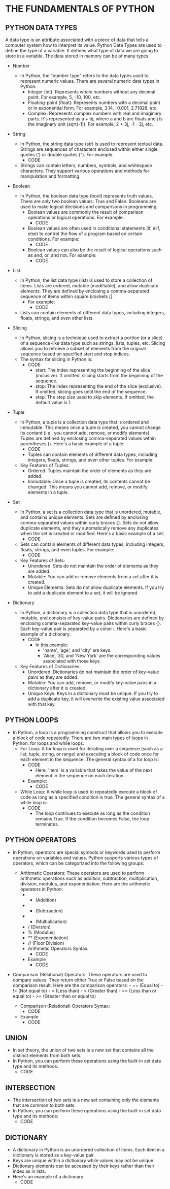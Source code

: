 # THE FUNDAMENTALS OF PYTHON 

## PYTHON DATA TYPES
A data type is an attribute associated with a piece of data that tells a computer system how to interpret its value. Python Data Types are used to define the type of a variable. It defines what type of data we are going to store in a variable. The data stored in memory can be of many types.
- Number
  - In Python, the "number type" refers to the data types used to represent numeric values. There are several numeric data types in Python:
    - Integer (int): Represents whole numbers without any decimal point. For example, 5, -10, 100, etc.
    - Floating-point (float): Represents numbers with a decimal point or in exponential form. For example, 3.14, -0.001, 2.71828, etc.
    - Complex: Represents complex numbers with real and imaginary parts. It's represented as a + bj, where a and b are floats and j is the imaginary unit (sqrt(-1)). For example, 2 + 3j, -1 - 2j, etc.
      
- String
  - In Python, the string data type (str) is used to represent textual data. Strings are sequences of characters enclosed within either single quotes (') or double quotes ("). For example:
      - CODE
  - Strings can contain letters, numbers, symbols, and whitespace characters. They support various operations and methods for manipulation and formatting. 
   
- Boolean
  - In Python, the boolean data type (bool) represents truth values. There are only two boolean values: True and False. Booleans are used to make logical decisions and comparisons in programming.
    - Boolean values are commonly the result of comparison operations or logical operations. For example:
      - CODE
    - Boolean values are often used in conditional statements (if, elif, else) to control the flow of a program based on certain conditions. For example:
      - CODE
    - Boolean values can also be the result of logical operations such as and, or, and not. For example:
      - CODE
  
- List
  - In Python, the list data type (list) is used to store a collection of items. Lists are ordered, mutable (modifiable), and allow duplicate elements. They are defined by enclosing a comma-separated sequence of items within square brackets [].
    - For example:
      - CODE
  - Lists can contain elements of different data types, including integers, floats, strings, and even other lists.
  
- Slicing
  - In Python, slicing is a technique used to extract a portion (or a slice) of a sequence-like data type such as strings, lists, tuples, etc. Slicing allows you to retrieve a subset of elements from the original sequence based on specified start and stop indices.
  - The syntax for slicing in Python is:
    - CODE
      - start: The index representing the beginning of the slice (inclusive). If omitted, slicing starts from the beginning of the sequence.
      - stop: The index representing the end of the slice (exclusive). If omitted, slicing goes until the end of the sequence.
      - step: The step size used to skip elements. If omitted, the default value is 1.

- Tuple
  - In Python, a tuple is a collection data type that is ordered and immutable. This means once a tuple is created, you cannot change its content (i.e., you cannot add, remove, or modify elements). Tuples are defined by enclosing comma-separated values within parentheses (). Here's a basic example of a tuple:
    - CODE
    - Tuples can contain elements of different data types, including integers, floats, strings, and even other tuples. For example:
  - Key Features of Tuples:
    - Ordered: Tuples maintain the order of elements as they are added.
    - Immutable: Once a tuple is created, its contents cannot be changed. This means you cannot add, remove, or modify elements in a tuple.

- Set
  - In Python, a set is a collection data type that is unordered, mutable, and contains unique elements. Sets are defined by enclosing comma-separated values within curly braces {}. Sets do not allow duplicate elements, and they automatically remove any duplicates when the set is created or modified. Here's a basic example of a set:
    - CODE
  - Sets can contain elements of different data types, including integers, floats, strings, and even tuples. For example:
    - CODE
  - Key Features of Sets:
    - Unordered: Sets do not maintain the order of elements as they are added.
    - Mutable: You can add or remove elements from a set after it is created.
    - Unique Elements: Sets do not allow duplicate elements. If you try to add a duplicate element to a set, it will be ignored.

- Dictionary
  - In Python, a dictionary is a collection data type that is unordered, mutable, and consists of key-value pairs. Dictionaries are defined by enclosing comma-separated key-value pairs within curly braces {}. Each key-value pair is separated by a colon :. Here's a basic example of a dictionary:
    - CODE
      - In this example:
        - 'name', 'age', and 'city' are keys.
        - 'Alice', 30, and 'New York' are the corresponding values associated with those keys.
  - Key Features of Dictionaries:
    - Unordered: Dictionaries do not maintain the order of key-value pairs as they are added.
    - Mutable: You can add, remove, or modify key-value pairs in a dictionary after it is created.
    - Unique Keys: Keys in a dictionary must be unique. If you try to add a duplicate key, it will overwrite the existing value associated with that key.

## PYTHON LOOPS
  - In Python, a loop is a programming construct that allows you to execute a block of code repeatedly. There are two main types of loops in Python: for loops and while loops.
    - For Loop: A for loop is used for iterating over a sequence (such as a list, tuple, string, or range) and executing a block of code once for each element in the sequence. The general syntax of a for loop is:
      - CODE
        - Here, 'item' is a variable that takes the value of the next element in the sequence on each iteration.
      - Example:
        - CODE
    - While Loop: A while loop is used to repeatedly execute a block of code as long as a specified condition is true. The general syntax of a while loop is:
      - CODE
        - The loop continues to execute as long as the condition remains True. If the condition becomes False, the loop terminates.
          
## PYTHON OPERATORS
  - In Python, operators are special symbols or keywords used to perform operations on variables and values. Python supports various types of operators, which can be categorized into the following groups:
    - Arithmetic Operators: These operators are used to perform arithmetic operations such as addition, subtraction, multiplication, division, modulus, and exponentiation. Here are the arithmetic operators in Python:
        - + (Addition)
        - - (Subtraction)
        - * (Multiplication)
        - / (Division)
        - % (Modulus)
        - ** (Exponentiation)
        - // (Floor Division)
      - Arithmetic Operators Syntax:
        - CODE
      - Example
        - CODE
          
  - Comparison (Relational) Operators: These operators are used to compare values. They return either True or False based on the comparison result. Here are the comparison operators:
        - == (Equal to)
        - != (Not equal to)
        - < (Less than)
        - > (Greater than)
        - <= (Less than or equal to)
        - >= (Greater than or equal to)
      - Comparison (Relational) Operators Syntax:
        - CODE
      - Example
        - CODE

## UNION
  - In set theory, the union of two sets is a new set that contains all the distinct elements from both sets.
  - In Python, you can perform these operations using the built-in set data type and its methods:
    - CODE
      
## INTERSECTION
  - The intersection of two sets is a new set containing only the elements that are common to both sets.
  - In Python, you can perform these operations using the built-in set data type and its methods:
    - CODE

## DICTIONARY
  - A dictionary in Python is an unordered collection of items. Each item in a dictionary is stored as a key-value pair.
  - Keys are unique within a dictionary while values may not be unique.
  - Dictionary elements can be accessed by their keys rather than their index as in lists.
  - Here's an example of a dictionary:
    - CODE
